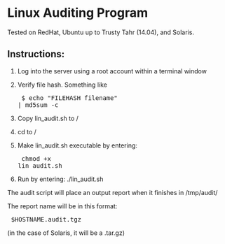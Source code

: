 <h1>Linux Auditing Program</h1>

Tested on RedHat, Ubuntu up to Trusty Tahr (14.04), and Solaris.

<h2> Instructions: </h2>

1. Log into the server using a root account within a terminal window

2. Verify file hash. Something like <pre> $ echo "FILEHASH filename" | md5sum -c </pre>

2. Copy lin_audit.sh to /

3. cd to /

4. Make lin_audit.sh executable by entering: <pre> chmod +x lin_audit.sh </pre>

5. Run by entering:  ./lin_audit.sh

The audit script will place an output report when it finishes in /tmp/audit/

The report name will be in this format: <pre> $HOSTNAME.audit.tgz </pre> (in the case of Solaris, it will be a .tar.gz)
